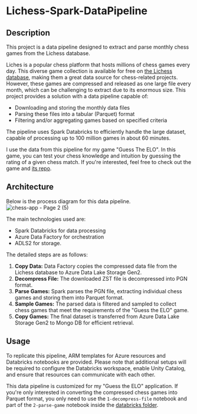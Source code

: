 # Lichess-Spark-DataPipeline

## Description
This project is a data pipeline designed to extract and parse monthly chess games from the Lichess database.

Liches is a popular chess platform that hosts millions of chess games every day. This diverse game collection is available for free on [the Lichess database](https://database.lichess.org/), making them a great data source for chess-related projects. However, these games are compressed and released as one large file every month, which can be challenging to extract due to its enormous size. This project provides a solution with a data pipeline capable of:
- Downloading and storing the monthly data files
- Parsing these files into a tabular (Parquet) format
- Filtering and/or aggregating games based on specified criteria

The pipeline uses Spark Databricks to efficiently handle the large dataset, capable of processing up to 100 million games in about 60 minutes.

I use the data from this pipeline for my game "Guess The ELO". In this game, you can test your chess knowledge and intuition by guessing the rating of a given chess match. If you're interested, feel free to check out the game and [its repo](https://github.com/hieuimba/Guess-The-ELO).

## Architecture
Below is the process diagram for this data pipeline. 
![chess-app - Page 2 (5)](https://github.com/user-attachments/assets/db1211af-9701-42e1-a60c-ffeefc3eff51)

The main technologies used are:
- Spark Databricks for data processing
- Azure Data Factory for orchestration
- ADLS2 for storage.

The detailed steps are as follows:
1. **Copy Data:** Data Factory copies the compressed data file from the Lichess database to Azure Data Lake Storage Gen2. 
2. **Decompress File:** The downloaded ZST file is decompressed into PGN format.
3. **Parse Games:** Spark parses the PGN file, extracting individual chess games and storing them into Parquet format.
4. **Sample Games:** The parsed data is filtered and sampled to collect chess games that meet the requirements of the "Guess the ELO" game.
5. **Copy Games:** The final dataset is transferred from Azure Data Lake Storage Gen2 to Mongo DB for efficient retrieval.

## Usage
To replicate this pipeline, ARM templates for Azure resources and Databricks notebooks are provided. 
Please note that additional setups will be required to configure the Databricks workspace, enable Unity Catalog, and ensure that resources can communicate with each other.

This data pipeline is customized for my "Guess the ELO" application. If you're only interested in converting the compressed chess games into Parquet format, you only need to use the `1-decompress-file` notebook and part of the `2-parse-game` notebook inside the [databricks folder](https://github.com/hieuimba/Lichess-Spark-DataPipeline/tree/main/databricks).
